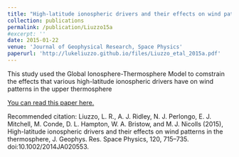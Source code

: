```yaml
---
title: "High-latitude ionospheric drivers and their effects on wind patterns in the thermosphere"
collection: publications
permalink: /publication/Liuzzo15a
#excerpt: ''
date: 2015-01-22
venue: 'Journal of Geophysical Research, Space Physics'
paperurl: 'http://lukeliuzzo.github.io/files/Liuzzo_etal_2015a.pdf'
---
```

This study used the Global Ionosphere-Thermosphere Model to comstrain the effects that various high-latitude ionospheric drivers have on wind patterns in the upper thermosphere

[You can read this paper here.](http://lukeliuzzo.github.io/files/Liuzzo_etal_2015a.pdf)

Recommended citation: Liuzzo, L. R., A. J. Ridley, N. J. Perlongo, E. J. Mitchell, M. Conde, D. L. Hampton, W. A. Bristow, and M. J. Nicolls (2015), High-latitude ionospheric drivers and their effects on wind patterns in the thermosphere, J. Geophys. Res. Space Physics, 120, 715–735. doi:10.1002/2014JA020553.
